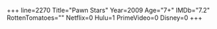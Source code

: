 +++
line=2270
Title="Pawn Stars"
Year=2009
Age="7+"
IMDb="7.2"
RottenTomatoes=""
Netflix=0
Hulu=1
PrimeVideo=0
Disney=0
+++

